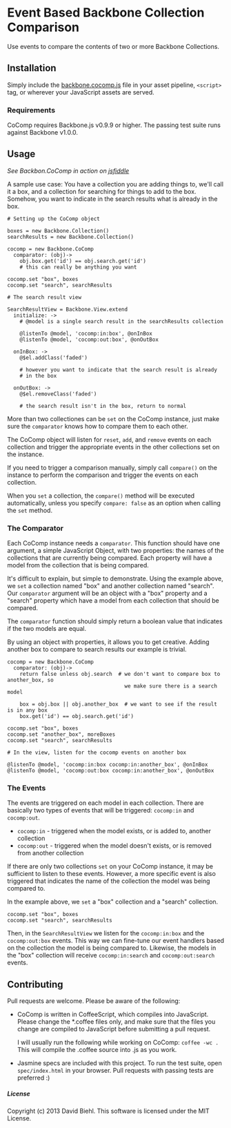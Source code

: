 # Event Based Backbone Collection Comparison

Use events to compare the contents of two or more Backbone Collections.

## Installation

Simply include the 
[backbone.cocomp.js](https://raw.github.com/davidbiehl/backbone.cocomp/master/backbone.cocomp.js) 
file in your asset pipeline, `<script>` tag, or wherever your JavaScript assets are served.

### Requirements

CoComp requires Backbone.js v0.9.9 or higher. 
The passing test suite runs against Backbone v1.0.0.

## Usage

*See Backbon.CoComp in action on [jsfiddle](http://jsfiddle.net/davidbiehl/WQ9uc/)*

A sample use case: You have a collection you are adding things to, we'll 
call it a box, and a collection for searching for things to add to the box.
Somehow, you want to indicate in the search results what is already in the
box. 

    # Setting up the CoComp object

    boxes = new Backbone.Collection()
    searchResults = new Backbone.Collection()
    
    cocomp = new Backbone.CoComp
      comparator: (obj)->
        obj.box.get('id') == obj.search.get('id')
        # this can really be anything you want

    cocomp.set "box", boxes
    cocomp.set "search", searchResults

    # The search result view

    SearchResultView = Backbone.View.extend
      initialize: ->
        # @model is a single search result in the searchResults collection

        @listenTo @model, 'cocomp:in:box', @onInBox
        @listenTo @model, 'cocomp:out:box', @onOutBox

      onInBox: ->
        @$el.addClass('faded')  

        # however you want to indicate that the search result is already 
        # in the box

      onOutBox: ->
        @$el.removeClass('faded')

        # the search result isn't in the box, return to normal

More than two collectiones can be `set` on the CoComp instance, just make 
sure the `comparator` knows how to compare them to each other. 

The CoComp object will listen for `reset`, `add`, and `remove` events on each
collection and trigger the appropriate events in the other collections set on
the instance.

If you need to trigger a comparison manually, simply call `compare()` on the
instance to perform the comparison and trigger the events on each collection.

When you `set` a collection, the `compare()` method will be executed
automatically, unless you specify `compare: false` as an option when
calling the `set` method.

### The Comparator

Each CoComp instance needs a `comparator`. This function should have one 
argument, a simple JavaScript Object, with two properties: the names of 
the collections that are currently being compared. Each property will have
a model from the collection that is being compared. 

It's difficult to explain, but simple to demonstrate. Using the example 
above, we `set` a collection named "box" and another collection named 
"search". Our `comparator` argument will be an object with a "box" property 
and a "search" property which have a model from each collection that should 
be compared. 

The `comparator` function should simply return a boolean value that indicates
if the two models are equal.

By using an object with properties, it allows you to get creative. Adding
another box to compare to search results our example is trivial.

    cocomp = new Backbone.CoComp
      comparator: (obj)->
        return false unless obj.search  # we don't want to compare box to another_box, so 
                                          we make sure there is a search model

        box = obj.box || obj.another_box  # we want to see if the result is in any box
        box.get('id') == obj.search.get('id')

    cocomp.set "box", boxes
    cocomp.set "another_box", moreBoxes
    cocomp.set "search", searchResults

    # In the view, listen for the cocomp events on another box

    @listenTo @model, 'cocomp:in:box cocomp:in:another_box', @onInBox
    @listenTo @model, 'cocomp:out:box cocomp:in:another_box', @onOutBox

### The Events

The events are triggered on each model in each collection. There are basically
two types of events that will be triggered: `cocomp:in` and `cocomp:out`.

* `cocomp:in`  - triggered when the model exists, or is added to, another
                 collection
* `cocomp:out` - triggered when the model doesn't exists, or is removed
                 from another collection

If there are only two collections `set` on your CoComp instance, it may be 
sufficient to listen to these events. However, a more specific event is also
triggered that indicates the name of the collection the model was being
compared to. 

In the example above, we `set` a "box" collection and a "search"
collection.
    
    cocomp.set "box", boxes
    cocomp.set "search", searchResults

Then, in the `SearchResultView` we listen for the `cocomp:in:box` and
the `cocomp:out:box` events. This way we can fine-tune our event handlers
based on the collection the model is being compared to. Likewise, the models 
in the "box" collection will receive `cocomp:in:search` and 
`cocomp:out:search` events.

## Contributing

Pull requests are welcome. Please be aware of the following:

* CoComp is written in CoffeeScript, which compiles into JavaScript. 
  Please change the *.coffee files only, and make sure that the files you
  change are compiled to JavaScript before submitting a pull request.

  I will usually run the following while working on CoComp: `coffee -wc .`
  This will compile the .coffee source into .js as you work.

* Jasmine specs are included with this project. 
  To run the test suite, open `spec/index.html` in your browser. 
  Pull requests with passing tests are preferred :)

##### License

Copyright (c) 2013 David Biehl. This software is licensed under the MIT License.    
